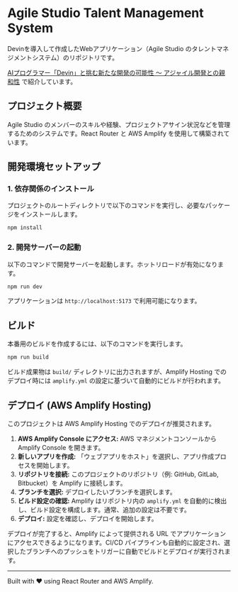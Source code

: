 # Agile Studio Talent Management System

Devinを導入して作成したWebアプリケーション（Agile Studio のタレントマネジメントシステム）のリポジトリです。

[AIプログラマー「Devin」と挑む新たな開発の可能性 ～ アジャイル開発との親和性](https://www.agile-studio.jp/post/challenge-new-development-with-devin) で紹介しています。

## プロジェクト概要

Agile Studio のメンバーのスキルや経験、プロジェクトアサイン状況などを管理するためのシステムです。React Router と AWS Amplify を使用して構築されています。

## 開発環境セットアップ

### 1. 依存関係のインストール

プロジェクトのルートディレクトリで以下のコマンドを実行し、必要なパッケージをインストールします。

```bash
npm install
```

### 2. 開発サーバーの起動

以下のコマンドで開発サーバーを起動します。ホットリロードが有効になります。

```bash
npm run dev
```

アプリケーションは `http://localhost:5173` で利用可能になります。

## ビルド

本番用のビルドを作成するには、以下のコマンドを実行します。

```bash
npm run build
```

ビルド成果物は `build/` ディレクトリに出力されますが、Amplify Hosting でのデプロイ時には `amplify.yml` の設定に基づいて自動的にビルドが行われます。

## デプロイ (AWS Amplify Hosting)

このプロジェクトは AWS Amplify Hosting でのデプロイが推奨されます。

1.  **AWS Amplify Console にアクセス:** AWS マネジメントコンソールから Amplify Console を開きます。
2.  **新しいアプリを作成:** 「ウェブアプリをホスト」を選択し、アプリ作成プロセスを開始します。
3.  **リポジトリを接続:** このプロジェクトのリポジトリ（例: GitHub, GitLab, Bitbucket）を Amplify に接続します。
4.  **ブランチを選択:** デプロイしたいブランチを選択します。
5.  **ビルド設定の確認:** Amplify はリポジトリ内の `amplify.yml` を自動的に検出し、ビルド設定を構成します。通常、追加の設定は不要です。
6.  **デプロイ:** 設定を確認し、デプロイを開始します。

デプロイが完了すると、Amplify によって提供される URL でアプリケーションにアクセスできるようになります。CI/CD パイプラインも自動的に設定され、選択したブランチへのプッシュをトリガーに自動でビルドとデプロイが実行されます。

---

Built with ❤️ using React Router and AWS Amplify.
